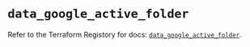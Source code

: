 # `data_google_active_folder`

Refer to the Terraform Registory for docs: [`data_google_active_folder`](https://registry.terraform.io/providers/hashicorp/google/5.26.0/docs/data-sources/active_folder).
